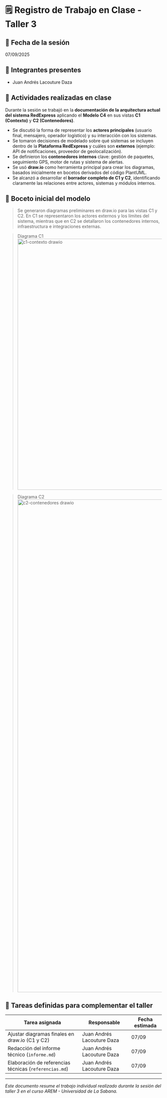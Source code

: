 # 🗒️ Registro de Trabajo en Clase - Taller 3

## 📆 Fecha de la sesión  
07/09/2025  

## 👥 Integrantes presentes  
- Juan Andrés Lacouture Daza  

## 🧠 Actividades realizadas en clase  

Durante la sesión se trabajó en la **documentación de la arquitectura actual del sistema RedExpress** aplicando el **Modelo C4** en sus vistas **C1 (Contexto)** y **C2 (Contenedores)**.  

- Se discutió la forma de representar los **actores principales** (usuario final, mensajero, operador logístico) y su interacción con los sistemas.  
- Se tomaron decisiones de modelado sobre qué sistemas se incluyen dentro de la **Plataforma RedExpress** y cuáles son **externos** (ejemplo: API de notificaciones, proveedor de geolocalización).  
- Se definieron los **contenedores internos** clave: gestión de paquetes, seguimiento GPS, motor de rutas y sistema de alertas.  
- Se usó **draw.io** como herramienta principal para crear los diagramas, basados inicialmente en bocetos derivados del código PlantUML.  
- Se alcanzó a desarrollar el **borrador completo de C1 y C2**, identificando claramente las relaciones entre actores, sistemas y módulos internos.  

## 🧩 Boceto inicial del modelo  

> Se generaron diagramas preliminares en draw.io para las vistas C1 y C2. En C1 se representaron los actores externos y los límites del sistema, mientras que en C2 se detallaron los contenedores internos, infraestructura e integraciones externas.

>Diagrama C1
> <img width="1311" height="806" alt="c1-contexto drawio" src="https://github.com/user-attachments/assets/3324357a-3715-4866-8520-e663f38d1b5c" />

>Diagrama C2
> <img width="1612" height="1582" alt="c2-contenedores drawio" src="https://github.com/user-attachments/assets/e910d6ba-d9cf-41ce-a390-f2ee6bee5e2d" />


## 🔁 Tareas definidas para complementar el taller  

| Tarea asignada                             | Responsable                 | Fecha estimada |
|--------------------------------------------|-----------------------------|----------------|
| Ajustar diagramas finales en draw.io (C1 y C2) | Juan Andrés Lacouture Daza | 07/09 |
| Redacción del informe técnico (`informe.md`)   | Juan Andrés Lacouture Daza | 07/09 |
| Elaboración de referencias técnicas (`referencias.md`) | Juan Andrés Lacouture Daza | 07/09 |

---

_Este documento resume el trabajo individual realizado durante la sesión del taller 3 en el curso AREM - Universidad de La Sabana._
